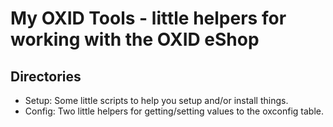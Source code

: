 # My OXID Tools - little helpers for working with the OXID eShop

Directories
-----------

* Setup: Some little scripts to help you setup and/or install things.
* Config: Two little helpers for getting/setting values to the oxconfig table.
